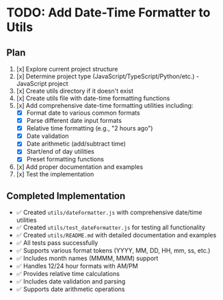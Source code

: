 # TODO: Add Date-Time Formatter to Utils

## Plan
1. [x] Explore current project structure
2. [x] Determine project type (JavaScript/TypeScript/Python/etc.) - JavaScript project
3. [x] Create utils directory if it doesn't exist
4. [x] Create utils file with date-time formatting functions
5. [x] Add comprehensive date-time formatting utilities including:
   - [x] Format date to various common formats
   - [x] Parse different date input formats
   - [x] Relative time formatting (e.g., "2 hours ago")
   - [x] Date validation
   - [x] Date arithmetic (add/subtract time)
   - [x] Start/end of day utilities
   - [x] Preset formatting functions
6. [x] Add proper documentation and examples
7. [x] Test the implementation

## Completed Implementation
- ✅ Created `utils/dateFormatter.js` with comprehensive date/time utilities
- ✅ Created `utils/test_dateFormatter.js` for testing all functionality
- ✅ Created `utils/README.md` with detailed documentation and examples
- ✅ All tests pass successfully
- ✅ Supports various format tokens (YYYY, MM, DD, HH, mm, ss, etc.)
- ✅ Includes month names (MMMM, MMM) support
- ✅ Handles 12/24 hour formats with AM/PM
- ✅ Provides relative time calculations
- ✅ Includes date validation and parsing
- ✅ Supports date arithmetic operations
